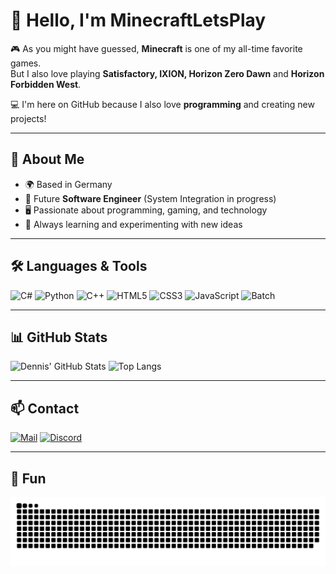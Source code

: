 # 👋 Hello, I'm MinecraftLetsPlay

🎮 As you might have guessed, **Minecraft** is one of my all-time favorite games.  
But I also love playing **Satisfactory, IXION, Horizon Zero Dawn** and **Horizon Forbidden West**.  

💻 I'm here on GitHub because I also love **programming** and creating new projects!  

---

## 🚀 About Me
- 🌍 Based in Germany  
- 🔧 Future **Software Engineer** (System Integration in progress)  
- 🖥️ Passionate about programming, gaming, and technology  
- 🧩 Always learning and experimenting with new ideas  

---

## 🛠️ Languages & Tools
![C#](https://img.shields.io/badge/C%23-239120?style=for-the-badge&logo=c-sharp&logoColor=white)
![Python](https://img.shields.io/badge/Python-3776AB?style=for-the-badge&logo=python&logoColor=white)
![C++](https://img.shields.io/badge/C++-00599C?style=for-the-badge&logo=cplusplus&logoColor=white)
![HTML5](https://img.shields.io/badge/HTML5-E34F26?style=for-the-badge&logo=html5&logoColor=white)
![CSS3](https://img.shields.io/badge/CSS3-1572B6?style=for-the-badge&logo=css3&logoColor=white)
![JavaScript](https://img.shields.io/badge/JavaScript-F7DF1E?style=for-the-badge&logo=javascript&logoColor=black)
![Batch](https://img.shields.io/badge/Batch_Scripting-000000?style=for-the-badge&logo=windows-terminal&logoColor=white)

---

## 📊 GitHub Stats
![Dennis' GitHub Stats](https://github-readme-stats.vercel.app/api?username=MinecraftLetsPlay&show_icons=true&theme=radical)
![Top Langs](https://github-readme-stats.vercel.app/api/top-langs/?username=MinecraftLetsPlay&layout=compact&theme=radical)

---

## 📫 Contact
[![Mail](https://img.shields.io/badge/Email-D14836?style=for-the-badge&logo=gmail&logoColor=white)](mailto:dein.email@example.com)
[![Discord](https://img.shields.io/badge/Discord-%237289DA.svg?&style=for-the-badge&logo=discord&logoColor=white)](https://discord.gg/tssKYweM3h)

---

## 🐍 Fun
![Snake animation](assets/snake.svg)
